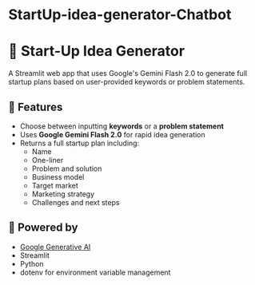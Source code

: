 # StartUp-idea-generator-Chatbot
# 🚀 Start-Up Idea Generator

A Streamlit web app that uses Google's Gemini Flash 2.0 to generate full startup plans based on user-provided keywords or problem statements.

## 🔧 Features

- Choose between inputting **keywords** or a **problem statement**
- Uses **Google Gemini Flash 2.0** for rapid idea generation
- Returns a full startup plan including:
  - Name
  - One-liner
  - Problem and solution
  - Business model
  - Target market
  - Marketing strategy
  - Challenges and next steps

## 🧠 Powered by

- [Google Generative AI](https://ai.google.dev/)
- Streamlit
- Python
- dotenv for environment variable management


